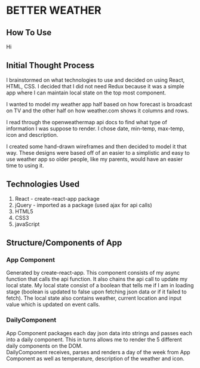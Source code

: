 # BETTER WEATHER

## How To Use  
Hi

## Initial Thought Process
I brainstormed on what technologies to use and decided on using React, HTML, CSS. I decided that I did not need Redux because it was a simple app where I can maintain local state on the top most component.  

I wanted to model my weather app half based on how forecast is broadcast on TV and the other half on how weather.com shows it columns and rows.  

I read through the openweathermap api docs to find what type of information I was suppose to render. I chose date, min-temp, max-temp, icon and description.  

I created some hand-drawn wireframes and then decided to model it that way. These designs were based off of an easier to a simplistic and easy to use weather app so older people, like my parents, would have an easier time to using it.

## Technologies Used
  1. React - create-react-app package
  2. jQuery - imported as a package (used ajax for api calls)
  3. HTML5
  4. CSS3
  5. javaScript

## Structure/Components of App
### App Component
Generated by create-react-app. This component consists of my async function that calls the api function. It also chains the api call to update my local state. My local state consist of a boolean that tells me if I am in loading stage (boolean is updated to false upon fetching json data or if it failed to fetch). The local state also contains weather, current location and input value which is updated on event calls.

### DailyComponent
App Component packages each day json data into strings and passes each into a daily component. This in turns allows me to render the 5 different daily components on the DOM.  
DailyComponent receives, parses and renders a day of the week from App Component as well as temperature, description of the weather and icon.

